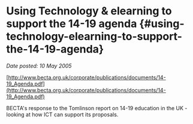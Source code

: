 # Using Technology & elearning to support the 14-19 agenda {#using-technology-elearning-to-support-the-14-19-agenda}

_Date posted: 10 May 2005_

[http://www.becta.org.uk/corporate/publications/documents/14-19_Agenda.pdf](http://www.becta.org.uk/corporate/publications/documents/14-19_Agenda.pdf)

BECTA's response to the Tomlinson report on 14-19 education in the UK - looking at how ICT can support its proposals.